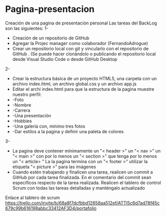 # Pagina-presentacion
Creación de una pagina de presentación personal
Las tareas del BackLog son las siguientes:
1-
*  Creación de un repositorio de GitHub 
*  Agregar la Projec manager como colaborador (FernandoAdrogue) 
*  Crear un repositorio local con git y vincularlo con el repositorio de GitHub . (Se puede hacer clonándolo o publicando el repositorio local desde Visual Studio Code o desde GitHub Desktop 

2-
*  Crear la estructura básica de un proyecto HTML5, una carpeta con un archivo index.html, un archivo global.css y un archivo app.js 
*  Editar el archi index.html para que la estructura de la pagina muestre nuestro perfil:
*  -Foto 
*  -Nombre
*  -Carrera
*  -Una presentación
*  -Hobbies
*  -Una galería con, mínimo tres fotos
*  -Dar estilos a la pagina y definir una paleta de colores

3-
*   La pagina deve contener mínimamente un "< header >" un "< nav >" un "< main >" con por lo menos un "< section >" que tenga por lo menos un "< article> " La la pagina termina con un "< footer >"
utilizar la etiqueta "< picture >" para las imágenes
*  Cuando estén trabajando y finalicen una tarea, realicen un commit a GitHub por cada tarea finalizada. En el comentario del commit sean específicos respecto de la tarea realizada. Realicen el tablero de control Scrum  con todas las tareas detalladas y manténgalo actualizado

Enlace al tablero de scrum
  https://trello.com/invite/b/68a8f7dcfbbd12658aa512ef/ATTI5c6d7ad78f45c679c99b616198abbc33412AF3D4/portafolio 

